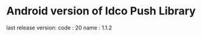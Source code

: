 Android version of Idco Push Library
====================================
last release version:
 code : 20
 name : 1.1.2